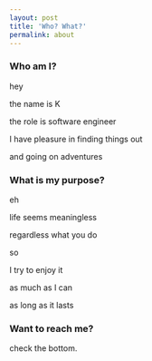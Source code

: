 ```yaml
---
layout: post
title: 'Who? What?'
permalink: about
---
```


### Who am I?

hey

the name is K

the role is software engineer

I have pleasure in finding things out

and going on adventures


### What is my purpose?

eh

life seems meaningless

regardless what you do

so

I try to enjoy it

as much as I can

as long as it lasts

### Want to reach me?
check the bottom.
